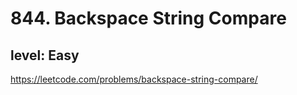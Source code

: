 # 844. Backspace String Compare
## level: Easy

https://leetcode.com/problems/backspace-string-compare/
